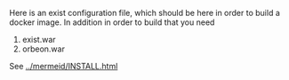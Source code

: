 
Here is an exist configuration file, which should be here in order to build a docker image.
In addition in order to build that you need 

1. exist.war
2. orbeon.war

See [../mermeid/INSTALL.html](https://rawgit.com/Det-Kongelige-Bibliotek/MerMEId/master/trunk/mermeid/INSTALL.html)
